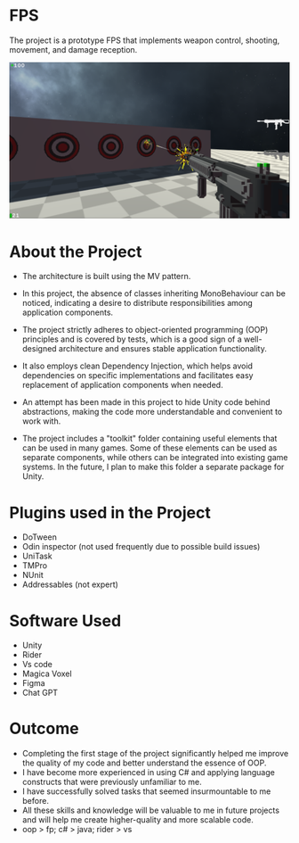 # FPS
The project is a prototype FPS that implements weapon control, shooting, movement, and damage reception.

![Image](https://github.com/xXdatelXx/FPS/blob/main/Assets/Art/Sprites/Screenshots/Screenshot.png)

# About the Project
 - The architecture is built using the MV pattern.

 - In this project, the absence of classes inheriting MonoBehaviour can be noticed, indicating a desire to distribute responsibilities among application components.

 - The project strictly adheres to object-oriented programming (OOP) principles and is covered by tests, which is a good sign of a well-designed architecture and ensures stable application functionality.

 - It also employs clean Dependency Injection, which helps avoid dependencies on specific implementations and facilitates easy replacement of application components when needed.

 - An attempt has been made in this project to hide Unity code behind abstractions, making the code more understandable and convenient to work with.

 - The project includes a "toolkit" folder containing useful elements that can be used in many games. Some of these elements can be used as separate components, while others can be integrated into existing game systems. In the future, I plan to make this folder a separate package for Unity.

# Plugins used in the Project
 - DoTween
 - Odin inspector (not used frequently due to possible build issues)
 - UniTask
 - TMPro
 - NUnit
 - Addressables (not expert)

# Software Used
 - Unity
 - Rider
 - Vs code
 - Magica Voxel
 - Figma
 - Chat GPT

# Outcome 
 - Completing the first stage of the project significantly helped me improve the quality of my code and better understand the essence of OOP.
 - I have become more experienced in using C# and applying language constructs that were previously unfamiliar to me.
 - I have successfully solved tasks that seemed insurmountable to me before. 
 - All these skills and knowledge will be valuable to me in future projects and will help me create higher-quality and more scalable code.
 - oop > fp; c# > java; rider > vs
